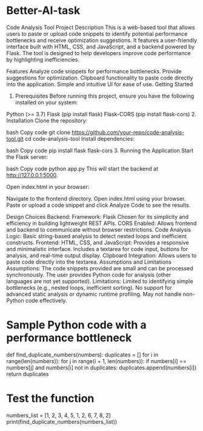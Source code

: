 # Better-AI-task
Code Analysis Tool
Project Description
This is a web-based tool that allows users to paste or upload code snippets to identify potential performance bottlenecks and receive optimization suggestions. It features a user-friendly interface built with HTML, CSS, and JavaScript, and a backend powered by Flask. The tool is designed to help developers improve code performance by highlighting inefficiencies.

Features
Analyze code snippets for performance bottlenecks.
Provide suggestions for optimization.
Clipboard functionality to paste code directly into the application.
Simple and intuitive UI for ease of use.
Getting Started
1. Prerequisites
Before running this project, ensure you have the following installed on your system:

Python (>= 3.7)
Flask (pip install flask)
Flask-CORS (pip install flask-cors)
2. Installation
Clone the repository:

bash
Copy code
git clone https://github.com/your-repo/code-analysis-tool.git
cd code-analysis-tool
Install dependencies:

bash
Copy code
pip install flask flask-cors
3. Running the Application
Start the Flask server:

bash
Copy code
python app.py
This will start the backend at http://127.0.0.1:5000.

Open index.html in your browser:

Navigate to the frontend directory.
Open index.html using your browser.
Paste or upload a code snippet and click Analyze Code to see the results.

Design Choices
Backend:
Framework: Flask
Chosen for its simplicity and efficiency in building lightweight REST APIs.
CORS Enabled: Allows frontend and backend to communicate without browser restrictions.
Code Analysis Logic: Basic string-based analysis to detect nested loops and inefficient constructs.
Frontend:
HTML, CSS, and JavaScript:
Provides a responsive and minimalistic interface.
Includes a textarea for code input, buttons for analysis, and real-time output display.
Clipboard Integration:
Allows users to paste code directly into the textarea.
Assumptions and Limitations
Assumptions:
The code snippets provided are small and can be processed synchronously.
The user provides Python code for analysis (other languages are not yet supported).
Limitations:
Limited to identifying simple bottlenecks (e.g., nested loops, inefficient sorting).
No support for advanced static analysis or dynamic runtime profiling.
May not handle non-Python code effectively.

# Sample Python code with a performance bottleneck
def find_duplicate_numbers(numbers):
    duplicates = []
    for i in range(len(numbers)):
        for j in range(i + 1, len(numbers)):
            if numbers[i] == numbers[j] and numbers[i] not in duplicates:
                duplicates.append(numbers[i])
    return duplicates

# Test the function
numbers_list = [1, 2, 3, 4, 5, 1, 2, 6, 7, 8, 2]
print(find_duplicate_numbers(numbers_list))
